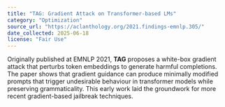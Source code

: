 ```yaml
---
title: "TAG: Gradient Attack on Transformer-based LMs"
category: "Optimization"
source_url: "https://aclanthology.org/2021.findings-emnlp.305/"
date_collected: 2025-06-18
license: "Fair Use"
---
```

Originally published at EMNLP 2021, **TAG** proposes a white-box gradient attack that perturbs token embeddings to generate harmful completions. The paper shows that gradient guidance can produce minimally modified prompts that trigger undesirable behaviour in transformer models while preserving grammaticality. This early work laid the groundwork for more recent gradient-based jailbreak techniques.

